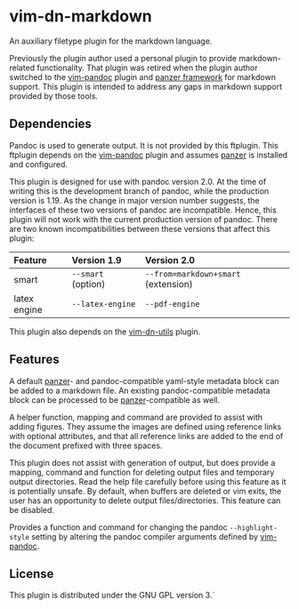 # vim-dn-markdown #

An auxiliary filetype plugin for the markdown language.

Previously the plugin author used a personal plugin to provide markdown-
related functionality. That plugin was retired when the plugin author switched
to the [vim-pandoc](https://github.com/vim-pandoc/vim-pandoc) plugin and [panzer
framework](https://github.com/msprev/panzer) for markdown support. This plugin
is intended to address any gaps in markdown support provided by those tools.

## Dependencies ##

Pandoc is used to generate output. It is not provided by this ftplugin. This
ftplugin depends on the [vim-pandoc](https://github.com/vim-pandoc/vim-pandoc) plugin and assumes
[panzer](https://github.com/msprev/panzer) is installed and configured.

This plugin is designed for use with pandoc version 2.0. At the time of writing
this is the development branch of pandoc, while the production version is 1.19.
As the change in major version number suggests, the interfaces of these two
versions of pandoc are incompatible. Hence, this plugin will not work with the
current production version of pandoc. There are two known incompatibilities
between these versions that affect this plugin:

| Feature    | Version 1.9      | Version 2.0                       |
|:-----------|:-----------------|:----------------------------------|
|smart       |`--smart` (option)|`--from=markdown+smart` (extension)|
|latex engine|`--latex-engine`  |`--pdf-engine`                     |

This plugin also depends on the
[vim-dn-utils](https://github.com/dnebauer/vim-dn-utils) plugin.

## Features ##

A default [panzer](https://github.com/msprev/panzer)- and pandoc-compatible
yaml-style metadata block can be added to a markdown file. An existing
pandoc-compatible metadata block can be processed to be
[panzer](https://github.com/msprev/panzer)-compatible as well.

A helper function, mapping and command are provided to assist with adding
figures. They assume the images are defined using reference links with optional
attributes, and that all reference links are added to the end of the document
prefixed with three spaces.

This plugin does not assist with generation of output, but does provide a
mapping, command and function for deleting output files and temporary output
directories. Read the help file carefully before using this feature as it is
potentially unsafe. By default, when buffers are deleted or vim exits, the user
has an opportunity to delete output files/directories. This feature can be
disabled.

Provides a function and command for changing the pandoc `--highlight-style`
setting by altering the pandoc compiler arguments defined by
[vim-pandoc](https://github.com/vim-pandoc/vim-pandoc).

## License ##

This plugin is distributed under the GNU GPL version 3.`
